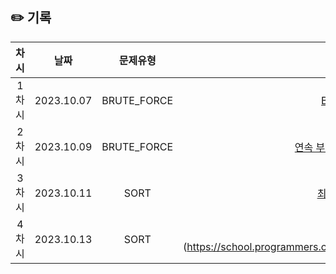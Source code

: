## ✏️ 기록   

| 차시  |    날짜    |  문제유형   |                                               링크                                                |
| :---: | :--------: | :---------: | :-----------------------------------------------------------------------------------------------: |
| 1차시 | 2023.10.07 | BRUTE_FORCE |                         [BOJ_1107](https://www.acmicpc.net/problem/1107)                          |
| 2차시 | 2023.10.09 | BRUTE_FORCE |   [연속 부분 수열 합의 개수](https://school.programmers.co.kr/learn/courses/30/lessons/131701)    |
| 3차시 | 2023.10.11 |    SORT     | [최솟값 만들기](https://school.programmers.co.kr/learn/courses/30/lessons/12941?language=python3) |
| 4차시 | 2023.10.13 |    SORT     |             [튜플] (https://school.programmers.co.kr/learn/courses/30/lessons/64065)              |